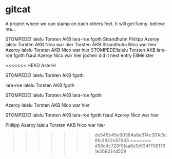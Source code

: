 # gitcat
A project where we can stamp on each others feet.
It will get funny. believe me...

STOMPEDE! lalelu Torsten AKB lara-roe fgoth Strandhuhn Philipp Azeroy lalelu Torsten AKB Nico war hier
Torsten AKB Strandhuhn
Nico war hier
Azeroy lalelu Torsten AKB Nico war hier
STOMPEDE!lalelu Torsten AKB lara-roe fgoth fsaul Azeroy Nico war hier jochen did it
next entry EliMeister






















<<<<<<< HEAD
AsterH



STOMPEDE! lalelu Torsten AKB fgoth


lara-roe lalelu Torsten AKB fgoth

STOMPEDE! lalelu Torsten AKB lara-roe fgoth




Azeroy lalelu Torsten AKB Nico war hier

STOMPEDE! lalelu Torsten AKB lara-roe fgoth fsaul Azeroy Nico war hier





Philipp Azeroy lalelu Torsten AKB Nico war hier

>>>>>>> de546b45e90384a8e614c301e5c9fc3922c67945
=======
>>>>>>> d58c4c726f0faa8e1b934f7061791e268014d509
